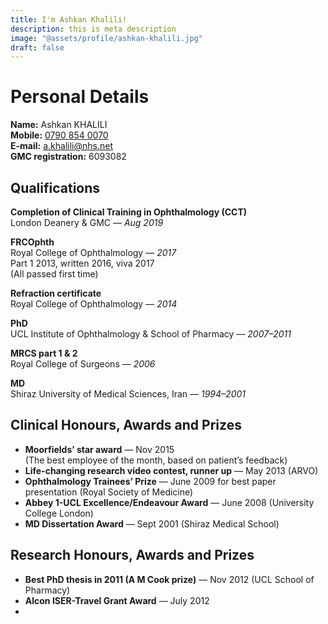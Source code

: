 ```yaml
---
title: I'm Ashkan Khalili!
description: this is meta description
image: "@assets/profile/ashkan-khalili.jpg"
draft: false
---
```

# Personal Details
**Name:** Ashkan KHALILI  
**Mobile:** [0790 854 0070](tel:+447908540070)  
**E-mail:** [a.khalili@nhs.net](mailto:a.khalili@nhs.net)  
**GMC registration:** 6093082  

## Qualifications
**Completion of Clinical Training in Ophthalmology (CCT)**  
London Deanery & GMC — *Aug 2019*

**FRCOphth**  
Royal College of Ophthalmology — *2017*  
Part 1 2013, written 2016, viva 2017  
(All passed first time)

**Refraction certificate**  
Royal College of Ophthalmology — *2014*

**PhD**  
UCL Institute of Ophthalmology & School of Pharmacy — *2007–2011*

**MRCS part 1 & 2**  
Royal College of Surgeons — *2006*

**MD**  
Shiraz University of Medical Sciences, Iran — *1994–2001*

## Clinical Honours, Awards and Prizes
- **Moorfields’ star award** — Nov 2015  
  (The best employee of the month, based on patient’s feedback)
- **Life-changing research video contest, runner up** — May 2013 
  (ARVO)
- **Ophthalmology Trainees’ Prize** — June 2009
  for best paper presentation
  (Royal Society of Medicine)
- **Abbey 1-UCL Excellence/Endeavour Award** — June 2008 (University College London)
- **MD Dissertation Award** — Sept 2001 (Shiraz Medical School)

## Research Honours, Awards and Prizes
- **Best PhD thesis in 2011 (A M Cook prize)** — Nov 2012 (UCL School of Pharmacy)
- **Alcon ISER-Travel Grant Award** — July 2012
- 
